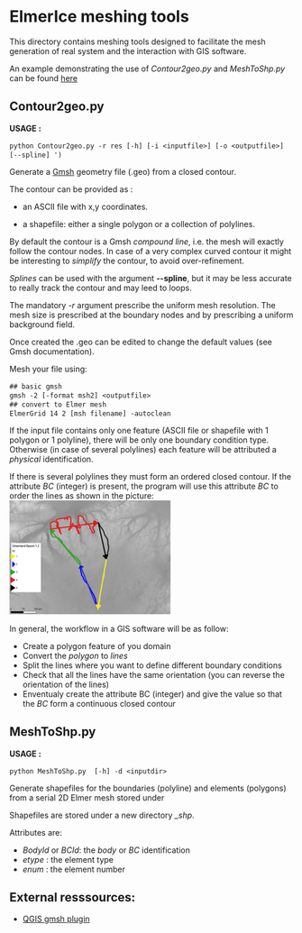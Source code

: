 # ElmerIce meshing tools

This directory contains meshing tools designed to facilitate the mesh generation of real system 
and the interaction with GIS software.

An example demonstrating the use of *Contour2geo.py* and *MeshToShp.py* can be found 
[here](https://cloud.univ-grenoble-alpes.fr/index.php/s/nFZEEKDDcTg8DD3)


## Contour2geo.py

**USAGE :**

```
python Contour2geo.py -r res [-h] [-i <inputfile>] [-o <outputfile>] [--spline] ')
```

Generate a [Gmsh](https://gmsh.info) geometry file (.geo) from a closed contour.  

The contour can be provided as :  

- an ASCII file with x,y coordinates.

- a shapefile: either a single polygon or a collection of polylines.

By default the contour is a Gmsh *compound line*, i.e. the mesh will exactly follow the contour nodes. 
In case of a very complex curved contour it might be interesting to *simplify* the contour, to avoid over-refinement.

*Splines* can be used with the argument **--spline**, but it may be less accurate to really track the contour and may leed to loops.

The mandatory *-r* argument prescribe the uniform mesh resolution. The mesh size is prescribed at the boundary nodes
and by prescribing a uniform background field. 

Once created the .geo can be edited to change the default values (see Gmsh documentation).

Mesh your file using:  
```
## basic gmsh
gmsh -2 [-format msh2] <outputfile>
## convert to Elmer mesh
ElmerGrid 14 2 [msh filename] -autoclean 
```

If the input file contains only one feature (ASCII file or shapefile with 1 polygon or 1 polyline), there will be only
one boundary condition type. Otherwise (in case of several polylines) each feature will be attributed
a *physical* identification.

If there is several polylines they must form an ordered closed contour. 
If the attribute *BC* (integer) is present, the program will use this attribute *BC* to order the lines as shown in the picture:  
![](images/Example.png "See line orientation and order of the BC attribute")

In general, the workflow in a GIS software will be as follow:

- Create a polygon feature of you domain  
- Convert the *polygon* to *lines*  
- Split the lines where you want to define different boundary conditions
- Check that all the lines have the same orientation (you can reverse the orientation of the lines)
- Enventualy create the attribute BC (integer) and give the value so that the *BC* form a continuous closed contour  



## MeshToShp.py 

**USAGE :** 

```
python MeshToShp.py  [-h] -d <inputdir>
```

Generate shapefiles for the boundaries (polyline) and elements (polygons)
from a serial 2D Elmer mesh stored under *<inputdir>*

Shapefiles are stored under a new directory *<inputdir>_shp*.  

Attributes are:

- *BodyId* or *BCId*: the *body* or *BC* identification
- *etype* : the element type
- *enum* : the element number


## External resssources:

- [QGIS gmsh plugin](https://plugins.qgis.org/plugins/gmsh)
